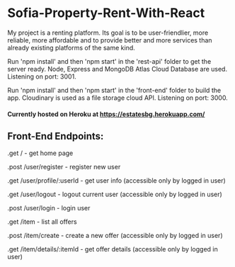 # Sofia-Property-Rent-With-React

My project is a renting platform. Its goal is to be user-friendlier, more reliable, more affordable and to provide better and more services than already existing platforms of the same kind. 

Run 'npm install' and then 'npm start' in the 'rest-api' folder to get the server ready. Node, Express and MongoDB Atlas Cloud Database are used. Listening on port: 3001.

Run 'npm install' and then 'npm start' in the 'front-end' folder to build the app. Cloudinary is used as a file storage cloud API. Listening on port: 3000.

#### Currently hosted on Heroku at https://estatesbg.herokuapp.com/


## Front-End Endpoints:

.get / - get home page

.post /user/register - register new user

.get /user/profile/:userId - get user info (accessible only by logged in user)

.get /user/logout - logout current user (accessible only by logged in user)

.post /user/login - login user

.get /item - list all offers

.post /item/create - create a new offer (accessible only by logged in user)

.get /item/details/:itemId - get offer details (accessible only by logged in user)
